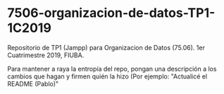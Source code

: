 # 7506-organizacion-de-datos-TP1-1C2019
Repositorio de TP1 (Jampp) para Organizacion de Datos (75.06). 1er Cuatrimestre 2019, FIUBA.

Para mantener a raya la entropía del repo, pongan una descripción a los cambios que hagan y firmen quién la hizo (Por ejemplo: "Actualicé el README (Pablo)"
